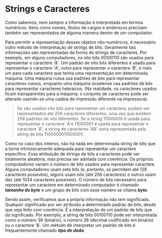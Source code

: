 # Strings e Caracteres

Como sabemos, nem sempre a informação é interpretada em termos numéricos. Itens como nomes, títulos de cargos e endereços precisam também ser representados de alguma maneira dentro de um computador.

Para permitir a representação desses objetos não-numéricos, é necessário outro método de interpretação de strings de bits. Geralmente tais informações são representadas da forma de strings de caracteres. Por exemplo, em alguns computadores, os oito bits 00100110 são usados para representar o caractere '_&_'. Um padrão de oito bits diferentes é usado para representar o caractere '_A_', outro para representar o caractere '_B_', e mais um para cada caractere que tenha uma representação em determinada máquina. Uma máquina russa usa padrões de bits para representar caracteres russos, enquanto uma máquina israelense usa padrões de bits para representar caracteres hebraicos. (Na realidade, os caracteres usados ficam transparentes para a máquina; o conjunto de caracteres pode ser alterado usando-se uma cadeia de impressão diferente na impressora).

> Se são usados oito bits para representar um caractere, podem ser representados até 256 caracteres diferentes, uma vez que existem 256 padrões de vits diferentes. Se a string 11000000 é usada para representar o caractere '_A_'e 11000001 é usada para representar o caractere '_B_', a string de caracteres 'AB' seria representada pela string de bits 1100000011000001.

Como no caso dos inteiros, não há nada em determinada string de bits que a torne intrinsecamente adequada para representar um caractere específico. Essa atribuição de strings de bits a caracteres pode ser totalmente aleatória, mas precisa ser adotada com coerência.
Os próprios computadores variam o número de bits usados para representar caractere. Alguns computadores usam sete bits (e, portanto, só permitem até 128 caracteres possíveis), alguns usam oito (até 256 caracteres) e outros usam dez (até 1024 caracteres possíveis). O número de bits necessário para representar um caractere em determinado computador é chamado **_tamanho do byte_** e um grupo de bits com esse número se chama **_byte_**.

Sendo assim, verificamos que a própria informação não tem significado. Qualquer significado por ser atribuído a determinado padrão de bits, desde que seja feito com coerência. É a interpretação de um padrão de bits que dá significado. Por exemplo, a string de bits 00100110 pode ser interpretada como o número 38 (binário), o número 26 (decimal codificado em binário) ou o caractere '&'. Um método de interpretar um padrão de bits é frequentemente chamado **_tipo de dado_**.
